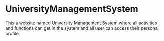 # UniversityManagementSystem
This a website named University Management System where all activities and functions can get in the system and all user can access their personal profile.
